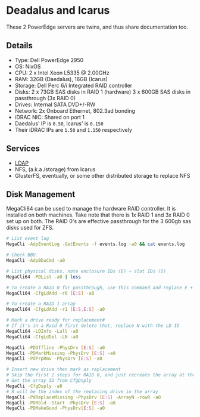 # Deadalus and Icarus

These 2 PowerEdge servers are twins, and thus share documentation too.

## Details

- Type: Dell PowerEdge 2950
- OS: NixOS
- CPU: 2 x Intel Xeon L5335 @ 2.00GHz
- RAM: 32GB (Daedalus), 16GB (Icarus)
- Storage: Dell Perc 6/i Integrated RAID controller
- Disks: 2 x 73GB SAS disks in RAID 1 (hardware)
         3 x 600GB SAS disks in passthrough (3x RAID 0)
- Drives: Internal SATA DVD+/-RW
- Network: 2x Onboard Ethernet, 802.3ad bonding
- iDRAC NIC: Shared on port 1
- Daedalus' IP is `0.50`, Icarus' is `0.150`
- Their iDRAC IPs are `1.50` and `1.150` respectively

## Services

- [LDAP](/services/ldap)
- NFS, (a.k.a /storage) from Icarus
- GlusterFS, eventually, or some other distributed storage to replace NFS

## Disk Management

MegaCli64 can be used to manage the hardware RAID controller. It is installed
on both machines. Take note that there is 1x RAID 1 and 3x RAID 0 set up on both.
The RAID 0's are effective passthrough for the 3 600gb sas disks used for ZFS.

```bash
# List event log
MegaCli -AdpEventLog -GetEvents -f events.log -a0 && cat events.log

# Check BBU
MegaCli -AdpBbuCmd -a0

# List physical disks, note enclosure IDs (E) + slot IDs (S)
MegaCli64 -PDList -a0 | less

# To create a RAID 0 for passthrough, use this command and replace E + S
MegaCli64 -CfgLdAdd -r0 [E:S] -a0

# To create a RAID 1 array
MegaCli64 -CfgLdAdd -r1 [E:S,E:S] -a0

# Mark a drive ready for replacement#
# If it's in a Raid 0 first delete that, replace N with the LD ID
MegaCli64 -LDInfo -Lall -a0
MegaCli64 -CfgLdDel -LN -a0

MegaCli -PDOffline -PhysDrv [E:S] -a0
MegaCli -PDMarkMissing -PhysDrv [E:S] -a0
MegaCli -PdPrpRmv -PhysDrv [E:S] -a0

# Insert new drive then mark as replacement
# Skip the first 2 steps for RAID 0, and just recreate the array at the end
# Get the array ID from CfgDsply
MegaCli -CfgDsply -a0
# R will be the index of the replacing drive in the array
MegaCli -PdReplaceMissing -PhysDrv [E:S] -ArrayN -rowR -a0
MegaCli -PDRbld -Start -PhysDrv [E:S] -a0
MegaCli -PDMakeGood -PhysDrv[E:S] -a0
```
